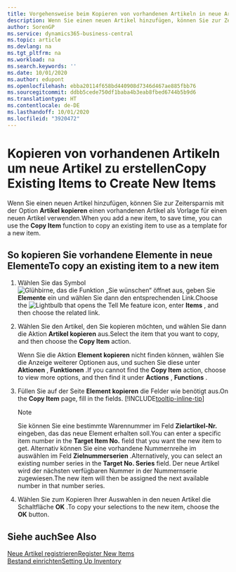 ```yaml
---
title: Vorgehensweise beim Kopieren von vorhandenen Artikeln in neue Artikel
description: Wenn Sie einen neuen Artikel hinzufügen, können Sie zur Zeitersparnis mit der Option Artikel kopieren einen vorhandenen Artikel als Vorlage für einen neuen Artikel verwenden.
author: SorenGP
ms.service: dynamics365-business-central
ms.topic: article
ms.devlang: na
ms.tgt_pltfrm: na
ms.workload: na
ms.search.keywords: ''
ms.date: 10/01/2020
ms.author: edupont
ms.openlocfilehash: ebba20114f658bd440908d7346d467ae885fbb76
ms.sourcegitcommit: ddbb5cede750df1baba4b3eab8fbed6744b5b9d6
ms.translationtype: HT
ms.contentlocale: de-DE
ms.lasthandoff: 10/01/2020
ms.locfileid: "3920472"
---
```

# <a name="copy-existing-items-to-create-new-items"></a><span data-ttu-id="23865-103">Kopieren von vorhandenen Artikeln um neue Artikel zu erstellen</span><span class="sxs-lookup"><span data-stu-id="23865-103">Copy Existing Items to Create New Items</span></span>

<span data-ttu-id="23865-104">Wenn Sie einen neuen Artikel hinzufügen, können Sie zur Zeitersparnis mit der Option **Artikel kopieren** einen vorhandenen Artikel als Vorlage für einen neuen Artikel verwenden.</span><span class="sxs-lookup"><span data-stu-id="23865-104">When you add a new item, to save time, you can use the **Copy Item** function to copy an existing item to use as a template for a new item.</span></span>  

## <a name="to-copy-an-existing-item-to-a-new-item"></a><span data-ttu-id="23865-105">So kopieren Sie vorhandene Elemente in neue Elemente</span><span class="sxs-lookup"><span data-stu-id="23865-105">To copy an existing item to a new item</span></span>

1. <span data-ttu-id="23865-106">Wählen Sie das Symbol ![Glühbirne, das die Funktion „Sie wünschen“ öffnet](media/ui-search/search_small.png "Was möchten Sie tun?") aus, geben Sie **Elemente** ein und wählen Sie dann den entsprechenden Link.</span><span class="sxs-lookup"><span data-stu-id="23865-106">Choose the ![Lightbulb that opens the Tell Me feature](media/ui-search/search_small.png "Tell me what you want to do") icon, enter **Items** , and then choose the related link.</span></span>  
2. <span data-ttu-id="23865-107">Wählen Sie den Artikel, den Sie kopieren möchten, und wählen Sie dann die Aktion **Artikel kopieren** aus.</span><span class="sxs-lookup"><span data-stu-id="23865-107">Select the item that you want to copy, and then choose the **Copy Item** action.</span></span>  

    <span data-ttu-id="23865-108">Wenn Sie die Aktion **Element kopieren** nicht finden können, wählen Sie die Anzeige weiterer Optionen aus, und suchen Sie diese unter **Aktionen** , **Funktionen** .</span><span class="sxs-lookup"><span data-stu-id="23865-108">If you cannot find the **Copy Item** action, choose to view more options, and then find it under **Actions** , **Functions** .</span></span>  

3. <span data-ttu-id="23865-109">Füllen Sie auf der Seite **Element kopieren** die Felder wie benötigt aus.</span><span class="sxs-lookup"><span data-stu-id="23865-109">On the **Copy Item** page, fill in the fields.</span></span> [!INCLUDE[tooltip-inline-tip](includes/tooltip-inline-tip_md.md)]

    > [!NOTE]  
    > <span data-ttu-id="23865-110">Sie können Sie eine bestimmte Warennummer im Feld **Zielartikel-Nr.** eingeben, das das neue Element erhalten soll.</span><span class="sxs-lookup"><span data-stu-id="23865-110">You can enter a specific item number in the **Target Item No.** field that you want the new item to get.</span></span> <span data-ttu-id="23865-111">Alternativ können Sie eine vorhandene Nummernreihe im auswählen im Feld **Zielnummerserien** .</span><span class="sxs-lookup"><span data-stu-id="23865-111">Alternatively, you can select an existing number series in the **Target No. Series** field.</span></span> <span data-ttu-id="23865-112">Der neue Artikel wird der nächsten verfügbaren Nummer in der Nummernserie zugewiesen.</span><span class="sxs-lookup"><span data-stu-id="23865-112">The new item will then be assigned the next available number in that number series.</span></span>  

4. <span data-ttu-id="23865-113">Wählen Sie zum Kopieren Ihrer Auswahlen in den neuen Artikel die Schaltfläche **OK** .</span><span class="sxs-lookup"><span data-stu-id="23865-113">To copy your selections to the new item, choose the **OK** button.</span></span>  

## <a name="see-also"></a><span data-ttu-id="23865-114">Siehe auch</span><span class="sxs-lookup"><span data-stu-id="23865-114">See Also</span></span>

[<span data-ttu-id="23865-115">Neue Artikel registrieren</span><span class="sxs-lookup"><span data-stu-id="23865-115">Register New Items</span></span>](inventory-how-register-new-items.md)  
[<span data-ttu-id="23865-116">Bestand einrichten</span><span class="sxs-lookup"><span data-stu-id="23865-116">Setting Up Inventory</span></span>](inventory-setup-inventory.md)  
